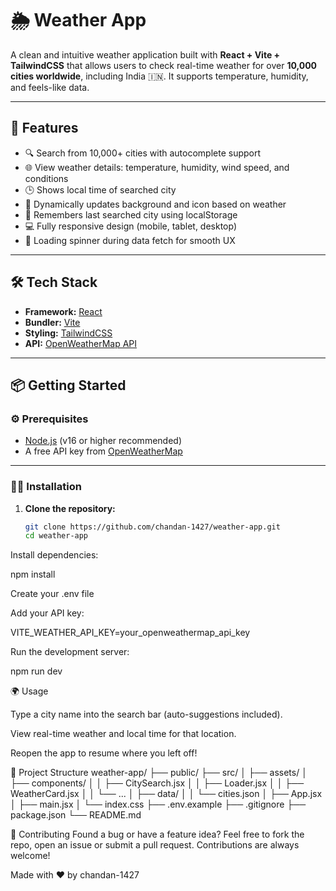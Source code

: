 # 🌦️ Weather App

A clean and intuitive weather application built with **React + Vite + TailwindCSS** that allows users to check real-time weather for over **10,000 cities worldwide**, including India 🇮🇳. It supports temperature, humidity, and feels-like data.

---

## 🚀 Features

- 🔍 Search from 10,000+ cities with autocomplete support
- 🌐 View weather details: temperature, humidity, wind speed, and conditions
- 🕒 Shows local time of searched city
- 🌆 Dynamically updates background and icon based on weather
- 💾 Remembers last searched city using localStorage
- 💻 Fully responsive design (mobile, tablet, desktop)
- 🔄 Loading spinner during data fetch for smooth UX

---

## 🛠️ Tech Stack

- **Framework:** [React](https://reactjs.org/)
- **Bundler:** [Vite](https://vitejs.dev/)
- **Styling:** [TailwindCSS](https://tailwindcss.com/)
- **API:** [OpenWeatherMap API](https://openweathermap.org/api)

---

## 📦 Getting Started

### ⚙️ Prerequisites

- [Node.js](https://nodejs.org/) (v16 or higher recommended)
- A free API key from [OpenWeatherMap](https://openweathermap.org/api)

---

### 🧑‍💻 Installation

1. **Clone the repository:**
   ```bash
   git clone https://github.com/chandan-1427/weather-app.git
   cd weather-app

Install dependencies:

npm install

Create your .env file

Add your API key:

VITE_WEATHER_API_KEY=your_openweathermap_api_key

Run the development server:

npm run dev

🌍 Usage

Type a city name into the search bar (auto-suggestions included).

View real-time weather and local time for that location.

Reopen the app to resume where you left off!

📁 Project Structure
weather-app/
├── public/
├── src/
│   ├── assets/
│   ├── components/
│   │   ├── CitySearch.jsx
│   │   ├── Loader.jsx
│   │   ├── WeatherCard.jsx
│   │   └── ...
│   ├── data/
│   │   └── cities.json
│   ├── App.jsx
│   ├── main.jsx
│   └── index.css
├── .env.example
├── .gitignore
├── package.json
└── README.md

🙌 Contributing
Found a bug or have a feature idea?
Feel free to fork the repo, open an issue or submit a pull request. Contributions are always welcome!

Made with ❤️ by chandan-1427
